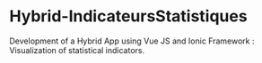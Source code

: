 # Hybrid-IndicateursStatistiques
Development of a Hybrid App using Vue JS and Ionic Framework : Visualization of statistical indicators.

